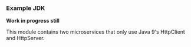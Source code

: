 ### Example JDK

**Work in progress still**

This module contains two microservices that only use Java 9's HttpClient and HttpServer.
